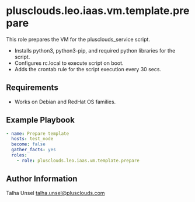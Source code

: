 # plusclouds.leo.iaas.vm.template.prepare

This role prepares the VM for the plusclouds_service script.

- Installs python3, python3-pip, and required python libraries for the script.
- Configures rc.local to execute script on boot.
- Adds the crontab rule for the script execution every 30 secs.

## Requirements

- Works on Debian and RedHat OS families.

## Example Playbook

```yaml
- name: Prepare template
  hosts: test_node
  become: false
  gather_facts: yes
  roles:
    - role: plusclouds.leo.iaas.vm.template.prepare
```

## Author Information

Talha Unsel talha.unsel@plusclouds.com
